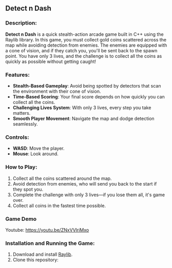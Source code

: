 ## Detect n Dash

### Description:

**Detect n Dash** is a quick stealth-action arcade game built in C++ using the Raylib library. In this game, you must collect gold coins scattered across the map while avoiding detection from enemies. The enemies are equipped with a cone of vision, and if they catch you, you'll be sent back to the spawn point. You have only 3 lives, and the challenge is to collect all the coins as quickly as possible without getting caught!

### Features:

- **Stealth-Based Gameplay**: Avoid being spotted by detectors that scan the environment with their cone of vision.
- **Time-Based Scoring**: Your final score depends on how quickly you can collect all the coins.
- **Challenging Lives System**: With only 3 lives, every step you take matters.
- **Smooth Player Movement**: Navigate the map and dodge detection seamlessly.

### Controls:

- **WASD**: Move the player.
- **Mouse**: Look around.

### How to Play:

1. Collect all the coins scattered around the map.
2. Avoid detection from enemies, who will send you back to the start if they spot you.
3. Complete the challenge with only 3 lives—if you lose them all, it's game over.
4. Collect all coins in the fastest time possible.

### Game Demo
Youtube: https://youtu.be/ZNxVVlriMxo

### Installation and Running the Game:

1. Download and install [Raylib](https://www.raylib.com/).
2. Clone this repository:
